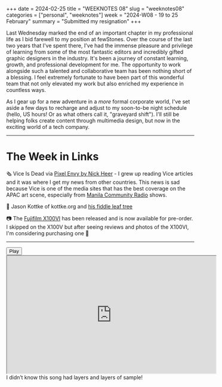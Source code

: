 +++
date = 2024-02-25
title = "WEEKNOTES 08"
slug = "weeknotes08"
categories = ["personal", "weeknotes"]
week = "2024-W08 - 19 to 25 February"
summary = "Submitted my resignation"
+++

Last Wednesday marked the end of an important chapter in my professional life as I bid farewell to my position at fewStones. Over the course of the last two years that I've spent there, I've had the immense pleasure and privilege of learning from some of the most fantastic editors and incredibly gifted graphic designers in the industry. It's been a journey of constant learning, growth, and professional development for me. The opportunity to work alongside such a talented and collaborative team has been nothing short of a blessing. I feel extremely fortunate to have been part of this wonderful team that not only elevated my work but also enriched my experience in countless ways.

As I gear up for a new adventure in a *more* formal corporate world, I've set aside a few days to recharge and adjust to my soon-to-be night schedule (hello, US hours! Or as what others call it, "graveyard shift"). I'll still be helping folks create content through multimedia design, but now in the exciting world of a tech company.

---

# The Week in Links

🗞️ Vice Is Dead via [Pixel Envy by Nick Heer](https://pxlnv.com/linklog/vice-is-dead/) - I grew up reading Vice articles and it was where I get my news from other countries. This news is sad because Vice is one of the media sites that has the best coverage on the APAC art scene, especially from [Manila Community Radio](https://www.vice.com/en/article/epvdnw/manila-community-station-radio-music) shows.

👑 Jason Kottke of kottke.org and [his fiddle leaf tree](https://kottke.org/24/02/hows-it-going-today)

📷 The [Fujifilm X100VI](https://fujifilm-x.com/global/products/cameras/x100vi/) has been released and is now available for pre-order. I skipped on the X100V but after seeing reviews and photos of the X100VI, I'm considering purchasing one 👀

---

<lite-youtube videoid="ugMk_tpVWu8" style="background-image: url(&quot;https://i.ytimg.com/vi/ugMk_tpVWu8/hqdefault.jpg&quot;);" class="lyt-activated"><button type="button" class="lty-playbtn"><span class="lyt-visually-hidden">Play</span></button><iframe width="560" height="315" title="Play" allow="accelerometer; autoplay; encrypted-media; gyroscope; picture-in-picture" allowfullscreen="" src="https://www.youtube-nocookie.com/embed/ugMk_tpVWu8?autoplay"></iframe></lite-youtube>
I didn’t know this song had layers and layers of sample!